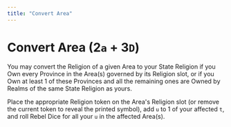 ```yaml
---
title: "Convert Area"
---
```


# Convert Area (2`a` + 3`D`)

You may convert the Religion of a given Area to your State Religion if you Own every Province in the Area(s) governed by its Religion slot, or if you Own at least 1 of these Provinces and all the remaining ones are Owned by Realms of the same State Religion as yours.

Place the appropriate Religion token on the Area's Religion slot (or remove the current token to reveal the printed symbol), add `u` to 1 of your affected `t`, and roll Rebel Dice for all your `u` in the affected Area(s).